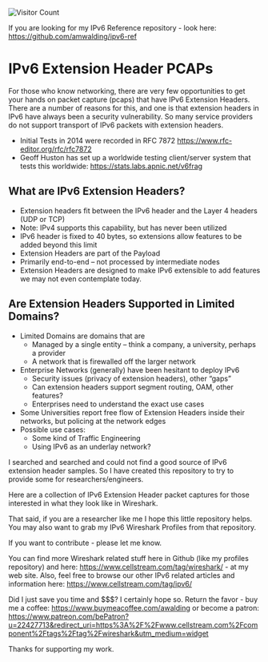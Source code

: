 ![Visitor Count](https://profile-counter.glitch.me/amwalding5/count.svg)

If you are looking for my IPv6 Reference repository - look here: https://github.com/amwalding/ipv6-ref

# IPv6 Extension Header PCAPs

For those who know networking, there are very few opportunities to get your hands on packet capture (pcaps) that have IPv6 Extension Headers.  There are a number of reasons for this, and one is that extension headers in IPv6 have always been a security vulnerability.  So many service providers do not support transport of IPv6 packets with extension headers.
* Initial Tests in 2014 were recorded in RFC 7872 https://www.rfc-editor.org/rfc/rfc7872
* Geoff Huston has set up a worldwide testing client/server system that tests this worldwide: https://stats.labs.apnic.net/v6frag

## What are IPv6 Extension Headers?
* Extension headers fit between the IPv6 header and the Layer 4 headers (UDP or TCP)
* Note: IPv4 supports this capability, but has never been utilized
* IPv6 header is fixed to 40 bytes, so extensions allow features to be added beyond this limit
* Extension Headers are part of the Payload
* Primarily end-to-end – not processed by intermediate nodes
* Extension Headers are designed to make IPv6 extensible to add features we may not even contemplate today.

## Are Extension Headers Supported in Limited Domains?
* Limited Domains are domains that are 
  * Managed by a single entity – think a company, a university, perhaps a provider
  * A network that is firewalled off the larger network
* Enterprise Networks (generally) have been hesitant to deploy IPv6
  * Security issues (privacy of extension headers), other “gaps”
  * Can extension headers support segment routing, OAM, other features?
  * Enterprises need to understand the exact use cases
* Some Universities report free flow of Extension Headers inside their networks, but policing at the network edges
* Possible use cases: 
  * Some kind of Traffic Engineering
  * Using IPv6 as an underlay network?

I searched and searched and could not find a good source of IPv6 extension header samples. So I have created this repository to try to provide some for researchers/engineers.

Here are a collection of IPv6 Extension Header packet captures for those interested in what they look like in Wireshark.

That said, if you are a researcher like me I hope this little repository helps.  You may also want to grab my IPv6 Wireshark Profiles from that repository.

If you want to contribute - please let me know.

You can find more Wireshark related stuff here in Github (like my profiles repository) and here: https://www.cellstream.com/tag/wireshark/ - at my web site.
Also, feel free to browse our other IPv6 related articles and information here: https://www.cellstream.com/tag/ipv6/

Did I just save you time and $$$? I certainly hope so. Return the favor - buy me a coffee: https://www.buymeacoffee.com/awalding or become a patron: https://www.patreon.com/bePatron?u=22427713&redirect_uri=https%3A%2F%2Fwww.cellstream.com%2Fcomponent%2Ftags%2Ftag%2Fwireshark&utm_medium=widget

Thanks for supporting my work.
